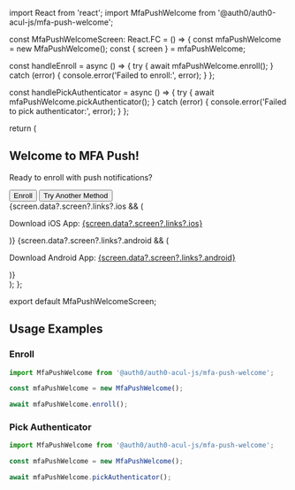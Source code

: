 import React from 'react';
import MfaPushWelcome from '@auth0/auth0-acul-js/mfa-push-welcome';

const MfaPushWelcomeScreen: React.FC = () => {
  const mfaPushWelcome = new MfaPushWelcome();
  const { screen } = mfaPushWelcome;

  const handleEnroll = async () => {
    try {
      await mfaPushWelcome.enroll();
    } catch (error) {
      console.error('Failed to enroll:', error);
    }
  };

  const handlePickAuthenticator = async () => {
    try {
      await mfaPushWelcome.pickAuthenticator();
    } catch (error) {
      console.error('Failed to pick authenticator:', error);
    }
  };

  return (
    <div className="flex flex-col items-center justify-center min-h-screen bg-gray-100">
      <div className="bg-white shadow-md rounded px-8 pt-6 pb-8 mb-4">
        <h2 className="text-2xl font-bold mb-4">Welcome to MFA Push!</h2>
        <p className="mb-4">Ready to enroll with push notifications?</p>
        <div className="flex space-x-4">
          <button
            className="bg-blue-500 hover:bg-blue-700 text-white font-bold py-2 px-4 rounded focus:outline-none focus:shadow-outline"
            type="button"
            onClick={handleEnroll}
          >
            Enroll
          </button>
          <button
            className="bg-gray-500 hover:bg-gray-700 text-white font-bold py-2 px-4 rounded focus:outline-none focus:shadow-outline"
            type="button"
            onClick={handlePickAuthenticator}
          >
            Try Another Method
          </button>
        </div>
        {screen.data?.screen?.links?.ios && (
          <p>Download iOS App: <a href={screen.data?.screen?.links?.ios}>{screen.data?.screen?.links?.ios}</a></p>
        )}
        {screen.data?.screen?.links?.android && (
          <p>Download Android App: <a href={screen.data?.screen?.links?.android}>{screen.data?.screen?.links?.android}</a></p>
        )}
      </div>
    </div>
  );
};

export default MfaPushWelcomeScreen;


## Usage Examples

### Enroll

```typescript
import MfaPushWelcome from '@auth0/auth0-acul-js/mfa-push-welcome';

const mfaPushWelcome = new MfaPushWelcome();

await mfaPushWelcome.enroll();
```

### Pick Authenticator

```typescript
import MfaPushWelcome from '@auth0/auth0-acul-js/mfa-push-welcome';

const mfaPushWelcome = new MfaPushWelcome();

await mfaPushWelcome.pickAuthenticator();
```